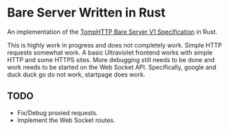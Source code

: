 # Bare Server Written in Rust

An implementation of the [TompHTTP Bare Server V1 Specification](https://github.com/tomphttp/specifications/blob/master/BareServerV1.md) in Rust.

This is highly work in progress and does not completely work. Simple HTTP
requests somewhat work. A basic Ultraviolet frontend works with simple HTTP and
some HTTPS sites. More debugging still needs to be done and work needs to be
started on the Web Socket API. Specifically, google and duck duck go do not work, startpage does work.

## TODO
- Fix/Debug proxied requests.
- Implement the Web Socket routes.



